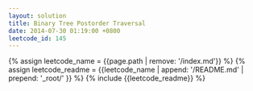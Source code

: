 ```yaml
---
layout: solution
title: Binary Tree Postorder Traversal
date: 2014-07-30 01:19:00 +0800
leetcode_id: 145
---
```

{% assign leetcode_name = {{page.path | remove: '/index.md'}}  %}
{% assign leetcode_readme = {{leetcode_name | append: '/README.md' | prepend: '_root/' }}  %}
{% include {{leetcode_readme}} %}
